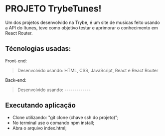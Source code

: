 # PROJETO TrybeTunes!
Um dos projetos desenvolvido na Trybe, é um site de musicas feito usando a API do Itunes, teve como objetivo testar e aprimorar o conhecimento em React Router.
## Técnologias usadas:

Front-end:
> Desenvolvido usando: HTML, CSS, JavaScript, React e React Router

Back-end:
> Desenvolvido usando: -------------

## Executando aplicação
- Clone utilizando: "git clone (chave ssh do projeto)";
- No terminal use o comando npm install;
- Abra o arquivo index.html;
